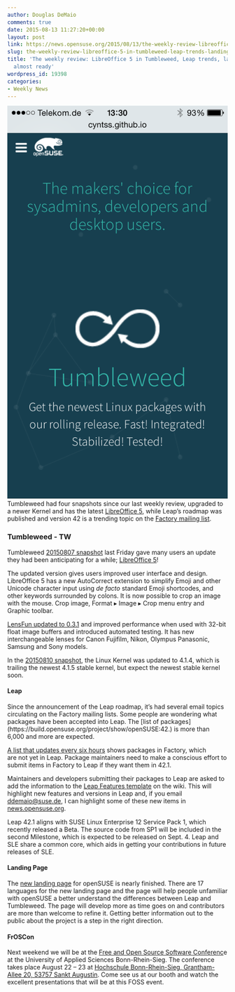 ```yaml
---
author: Douglas DeMaio
comments: true
date: 2015-08-13 11:27:20+00:00
layout: post
link: https://news.opensuse.org/2015/08/13/the-weekly-review-libreoffice-5-in-tumbleweed-leap-trends-landing-page-almost-ready/
slug: the-weekly-review-libreoffice-5-in-tumbleweed-leap-trends-landing-page-almost-ready
title: 'The weekly review: LibreOffice 5 in Tumbleweed, Leap trends, landing page
  almost ready'
wordpress_id: 19398
categories:
- Weekly News
---
```


[![IMG_0321](/wp-content/uploads/2015/08/IMG_0321.png)](/wp-content/uploads/2015/08/IMG_0321.png)Tumbleweed had four snapshots since our last weekly review, upgraded to a newer Kernel and has the latest [LibreOffice 5](https://blog.documentfoundation.org/2015/08/05/libreoffice-5-0-stands-out-from-the-office-suite-crowd/), while Leap’s roadmap was published and version 42 is a trending topic on the [Factory mailing list](http://lists.opensuse.org/opensuse-factory/).


### **Tumbleweed - TW**


Tumbleweed [20150807 snapshot](http://lists.opensuse.org/opensuse-factory/2015-08/msg00277.html) last Friday gave many users an update they had been anticipating for a while; [LibreOffice 5](https://blog.documentfoundation.org/2015/08/05/libreoffice-5-0-stands-out-from-the-office-suite-crowd/)!

The updated version gives users improved user interface and design. LibreOffice 5 has a new AutoCorrect extension to simplify Emoji and other Unicode character input using _de facto_ standard Emoji shortcodes, and other keywords surrounded by colons. It is now possible to crop an image with the mouse. Crop image, Format ▸ Image ▸ Crop menu entry and Graphic toolbar.

[LensFun updated to 0.3.1](http://lensfun.sourceforge.net/changelog/2015/05/10/Release-0.3.1-Changelog/) and improved performance when used with 32-bit float image buffers and introduced automated testing. It has new interchangeable lenses for Canon Fujifilm, Nikon, Olympus Panasonic, Samsung and Sony models.

In the [20150810 snapshot](http://lists.opensuse.org/opensuse-factory/2015-08/msg00284.html), the Linux Kernel was updated to 4.1.4, which is trailing the newest 4.1.5 stable kernel, but expect the newest stable kernel soon.


#### Leap


<!-- more -->Since the announcement of the Leap roadmap, it’s had several email topics circulating on the Factory mailing lists. Some people are wondering what packages have been accepted into Leap. The [list of packages](https://build.opensuse.org/project/show/openSUSE:42.) is more than 6,000 and more are expected.

[A list that updates every six hours](https://forum.suse.org.cn/leap.html) shows packages in Factory, which are not yet in Leap. Package maintainers need to make a conscious effort to submit items in Factory to Leap if they want them in 42.1.

Maintainers and developers submitting their packages to Leap are asked to add the information to the [Leap Features ](https://en.opensuse.org/openSUSE:Major_features42.1)[template](https://en.opensuse.org/openSUSE:Major_features42.1) on the wiki. This will highlight new features and versions in Leap and, if you email [ddemaio@suse.de](mailto:ddemaio@suse.de), I can highlight some of these new items in [news.opensuse.org](//news.opensuse.org/).

Leap 42.1 aligns with SUSE Linux Enterprise 12 Service Pack 1, which recently released a Beta. The source code from SP1 will be included in the second Milestone, which is expected to be released on Sept. 4. Leap and SLE share a common core, which aids in getting your contributions in future releases of SLE.


#### Landing Page


The [new landing page](http://cyntss.github.io/opensuse-landing-page/#) for openSUSE is nearly finished. There are 17 languages for the new landing page and the page will help people unfamiliar with openSUSE a better understand the differences between Leap and Tumbleweed. The page will develop more as time goes on and contributors are more than welcome to refine it. Getting better information out to the public about the project is a step in the right direction.


#### FrOSCon


Next weekend we will be at the [Free and Open Source Software Conferenc](https://www.froscon.de/en/home/)e at the University of Applied Sciences Bonn-Rhein-Sieg. The conference takes place August 22 – 23 at [Hochschule Bonn-Rhein-Sieg, Grantham-Allee 20, 53757 Sankt Augustin](http://www.openstreetmap.org/?minlon=7.18247890472412&minlat=50.7794532775879&maxlon=7.18388938903809&maxlat=50.7800941467285#map=19/50.77977/7.18318). Come see us at our booth and watch the excellent presentations that will be at this FOSS event.
